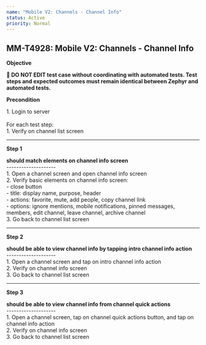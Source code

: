 ```yaml
---
name: "Mobile V2: Channels - Channel Info"
status: Active
priority: Normal
---
```


## MM-T4928: Mobile V2: Channels - Channel Info

**Objective**

**🛑 DO NOT EDIT test case without coordinating with automated tests. Test steps and expected outcomes must remain identical between Zephyr and automated tests.**

**Precondition**

1\. Login to server\
\
For each test step:\
1\. Verify on channel list screen

---

**Step 1**

**should match elements on channel info screen**\
\--------------------\
1\. Open a channel screen and open channel info screen\
2\. Verify basic elements on channel info screen:\
\- close button\
\- title: display name, purpose, header\
\- actions: favorite, mute, add people, copy channel link\
\- options: ignore mentions, mobile notifications, pinned messages, members, edit channel, leave channel, archive channel\
3\. Go back to channel list screen

---

**Step 2**

**should be able to view channel info by tapping intro channel info action**\
\--------------------\
1\. Open a channel screen and tap on intro channel info action\
2\. Verify on channel info screen\
3\. Go back to channel list screen

---

**Step 3**

**should be able to view channel info from channel quick actions**\
\--------------------\
1\. Open a channel screen, tap on channel quick actions button, and tap on channel info action\
2\. Verify on channel info screen\
3\. Go back to channel list screen
